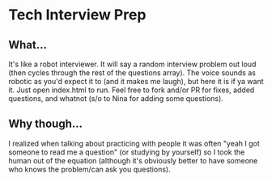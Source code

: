 # Tech Interview Prep

## What...
It's like a robot interviewer. It will say a random interview problem out loud (then cycles through the rest of the questions array). The voice sounds as robotic as you'd expect it to (and it makes me laugh), but here it is if ya want it. Just open index.html to run. Feel free to fork and/or PR for fixes, added questions, and whatnot (s/o to Nina for adding some questions). 

## Why though...
I realized when talking about practicing with people it was often "yeah I got someone to read me a question" (or studying by yourself) so I took the human out of the equation (although it's obviously better to have someone who knows the problem/can ask you questions).
